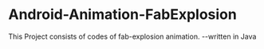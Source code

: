 # Android-Animation-FabExplosion
This Project consists of codes of fab-explosion animation.
--written in Java
